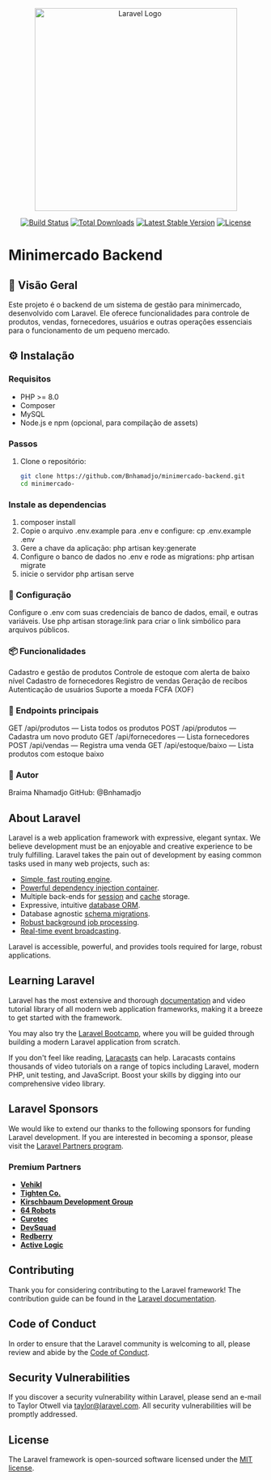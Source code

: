 <p align="center"><a href="https://laravel.com" target="_blank"><img src="https://raw.githubusercontent.com/laravel/art/master/logo-lockup/5%20SVG/2%20CMYK/1%20Full%20Color/laravel-logolockup-cmyk-red.svg" width="400" alt="Laravel Logo"></a></p>

<p align="center">
<a href="https://github.com/laravel/framework/actions"><img src="https://github.com/laravel/framework/workflows/tests/badge.svg" alt="Build Status"></a>
<a href="https://packagist.org/packages/laravel/framework"><img src="https://img.shields.io/packagist/dt/laravel/framework" alt="Total Downloads"></a>
<a href="https://packagist.org/packages/laravel/framework"><img src="https://img.shields.io/packagist/v/laravel/framework" alt="Latest Stable Version"></a>
<a href="https://packagist.org/packages/laravel/framework"><img src="https://img.shields.io/packagist/l/laravel/framework" alt="License"></a>
</p>

# Minimercado Backend

## 🧾 Visão Geral
Este projeto é o backend de um sistema de gestão para minimercado, desenvolvido com Laravel. Ele oferece funcionalidades para controle de produtos, vendas, fornecedores, usuários e outras operações essenciais para o funcionamento de um pequeno mercado.

## ⚙️ Instalação

### Requisitos
- PHP >= 8.0
- Composer
- MySQL
- Node.js e npm (opcional, para compilação de assets)

### Passos
1. Clone o repositório:
   ```bash
   git clone https://github.com/Bnhamadjo/minimercado-backend.git
   cd minimercado-
   
### Instale as dependencias
1. composer install
2. Copie o arquivo .env.example para .env e configure:
    cp .env.example .env
3. Gere a chave da aplicação:
    php artisan key:generate
4. Configure o banco de dados no .env e rode as migrations:
    php artisan migrate
5. inicie o servidor
    php artisan serve

### 🔧 Configuração

Configure o .env com suas credenciais de banco de dados, email, e outras variáveis.
Use php artisan storage:link para criar o link simbólico para arquivos públicos.

### 📦 Funcionalidades

Cadastro e gestão de produtos
Controle de estoque com alerta de baixo nível
Cadastro de fornecedores
Registro de vendas
Geração de recibos
Autenticação de usuários
Suporte a moeda FCFA (XOF)

### 📡 Endpoints principais

GET /api/produtos — Lista todos os produtos
POST /api/produtos — Cadastra um novo produto
GET /api/fornecedores — Lista fornecedores
POST /api/vendas — Registra uma venda
GET /api/estoque/baixo — Lista produtos com estoque baixo

### 👤 Autor
Braima Nhamadjo
GitHub: @Bnhamadjo



## About Laravel

Laravel is a web application framework with expressive, elegant syntax. We believe development must be an enjoyable and creative experience to be truly fulfilling. Laravel takes the pain out of development by easing common tasks used in many web projects, such as:

- [Simple, fast routing engine](https://laravel.com/docs/routing).
- [Powerful dependency injection container](https://laravel.com/docs/container).
- Multiple back-ends for [session](https://laravel.com/docs/session) and [cache](https://laravel.com/docs/cache) storage.
- Expressive, intuitive [database ORM](https://laravel.com/docs/eloquent).
- Database agnostic [schema migrations](https://laravel.com/docs/migrations).
- [Robust background job processing](https://laravel.com/docs/queues).
- [Real-time event broadcasting](https://laravel.com/docs/broadcasting).

Laravel is accessible, powerful, and provides tools required for large, robust applications.

## Learning Laravel

Laravel has the most extensive and thorough [documentation](https://laravel.com/docs) and video tutorial library of all modern web application frameworks, making it a breeze to get started with the framework.

You may also try the [Laravel Bootcamp](https://bootcamp.laravel.com), where you will be guided through building a modern Laravel application from scratch.

If you don't feel like reading, [Laracasts](https://laracasts.com) can help. Laracasts contains thousands of video tutorials on a range of topics including Laravel, modern PHP, unit testing, and JavaScript. Boost your skills by digging into our comprehensive video library.

## Laravel Sponsors

We would like to extend our thanks to the following sponsors for funding Laravel development. If you are interested in becoming a sponsor, please visit the [Laravel Partners program](https://partners.laravel.com).

### Premium Partners

- **[Vehikl](https://vehikl.com)**
- **[Tighten Co.](https://tighten.co)**
- **[Kirschbaum Development Group](https://kirschbaumdevelopment.com)**
- **[64 Robots](https://64robots.com)**
- **[Curotec](https://www.curotec.com/services/technologies/laravel)**
- **[DevSquad](https://devsquad.com/hire-laravel-developers)**
- **[Redberry](https://redberry.international/laravel-development)**
- **[Active Logic](https://activelogic.com)**

## Contributing

Thank you for considering contributing to the Laravel framework! The contribution guide can be found in the [Laravel documentation](https://laravel.com/docs/contributions).

## Code of Conduct

In order to ensure that the Laravel community is welcoming to all, please review and abide by the [Code of Conduct](https://laravel.com/docs/contributions#code-of-conduct).

## Security Vulnerabilities

If you discover a security vulnerability within Laravel, please send an e-mail to Taylor Otwell via [taylor@laravel.com](mailto:taylor@laravel.com). All security vulnerabilities will be promptly addressed.

## License

The Laravel framework is open-sourced software licensed under the [MIT license](https://opensource.org/licenses/MIT).
